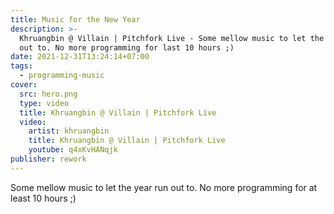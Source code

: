 ```yaml
---
title: Music for the New Year
description: >-
  Khruangbin @ Villain | Pitchfork Live - Some mellow music to let the year run
  out to. No more programming for last 10 hours ;)
date: 2021-12-31T13:24:14+07:00
tags:
  - programming-music
cover:
  src: hero.png
  type: video
  title: Khruangbin @ Villain | Pitchfork Live
  video:
    artist: khruangbin
    title: Khruangbin @ Villain | Pitchfork Live
    youtube: q4xKvHANqjk
publisher: rework
---
```


Some mellow music to let the year run out to. No more programming for at least 10 hours ;)
